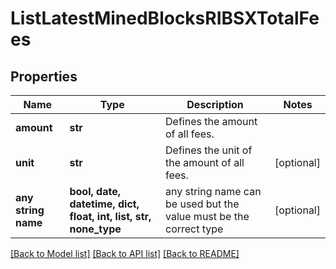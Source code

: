 # ListLatestMinedBlocksRIBSXTotalFees


## Properties
Name | Type | Description | Notes
------------ | ------------- | ------------- | -------------
**amount** | **str** | Defines the amount of all fees. | 
**unit** | **str** | Defines the unit of the amount of all fees. | [optional] 
**any string name** | **bool, date, datetime, dict, float, int, list, str, none_type** | any string name can be used but the value must be the correct type | [optional]

[[Back to Model list]](../README.md#documentation-for-models) [[Back to API list]](../README.md#documentation-for-api-endpoints) [[Back to README]](../README.md)


